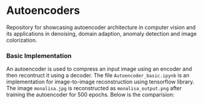 # Autoencoders
Repository for showcasing autoencoder architecture in computer vision and its applications in denoising, domain adaption, anomaly detection and image colorization.

### Basic Implementation
An autoencoder is used to compress an input image using an encoder and then recontruct it using a decoder. The file `Autoencoder_basic.ipynb` is an implementation for image-to-image reconstruction using tensorflow library. The image `monalisa.jpg` is reconstructed as `monalisa_output.png` after training the autoencoder for 500 epochs.
Below is the comparision: <br> 
